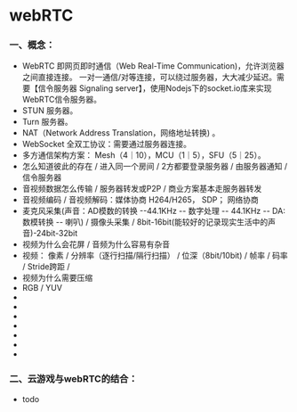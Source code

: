 # webRTC 

### 一、概念：
+ WebRTC 即网页即时通信（Web Real-Time Communication)，允许浏览器之间直接连接。 一对一通信/对等连接，可以绕过服务器，大大减少延迟。需要【信令服务器 Signaling server】，使用Nodejs下的socket.io库来实现WebRTC信令服务器。
+ STUN 服务器。
+ Turn 服务器。
+ NAT（Network Address Translation，网络地址转换) 。
+ WebSocket 全双工协议：需要通过服务器连接。
+ 多方通信架构方案： Mesh（4｜10），MCU（1｜5），SFU（5｜25）。
+ 怎么知道彼此的存在 / 进入同一个房间 / 2方都要登录服务器 / 由服务器通知 / 信令服务器
+ 音视频数据怎么传输 / 服务器转发或P2P / 商业方案基本走服务器转发
+ 音视频编码 / 音视频解码：媒体协商 H264/H265， SDP； 网络协商
+ 麦克风采集(声音：AD模数的转换 --44.1KHz -- 数字处理 -- 44.1KHz -- DA:数模转换 -- 喇叭) / 摄像头采集 / 8bit-16bit(能较好的记录现实生活中的声音)-24bit-32bit
+ 视频为什么会花屏 / 音频为什么容易有杂音
+ 视频： 像素 / 分辨率（逐行扫描/隔行扫描） / 位深（8bit/10bit) / 帧率 / 码率 / Stride跨距 / 
+ 视频为什么需要压缩
+ RGB / YUV 
+ 
+ 
+ 
+ 
+ 
+ 
+ 

### 二、云游戏与webRTC的结合：
+ todo